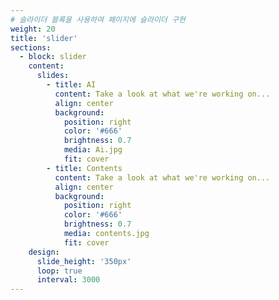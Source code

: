 ```yaml
---
# 슬라이더 블록을 사용하여 페이지에 슬라이더 구현
weight: 20
title: 'slider'
sections:
  - block: slider
    content:
      slides:
        - title: AI
          content: Take a look at what we're working on...
          align: center
          background:
            position: right
            color: '#666'
            brightness: 0.7
            media: Ai.jpg
            fit: cover
        - title: Contents
          content: Take a look at what we're working on...
          align: center
          background:
            position: right
            color: '#666'
            brightness: 0.7
            media: contents.jpg
            fit: cover
    design:
      slide_height: '350px'
      loop: true
      interval: 3000
---
```

